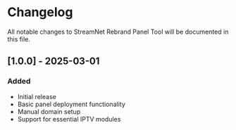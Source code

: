 # Changelog

All notable changes to StreamNet Rebrand Panel Tool will be documented in this file.

## [1.0.0] - 2025-03-01

### Added

- Initial release
- Basic panel deployment functionality
- Manual domain setup
- Support for essential IPTV modules
